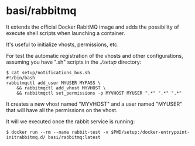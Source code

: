 # basi/rabbitmq

It extends the official Docker RabitMQ image and adds the possibility of execute shell scripts when launching a container.

It's useful to initialize vhosts, permissions, etc.

For test the automatic registration of the vhosts and other configurations, assuming you have ".sh" scripts in the _./setup_ directory:

```
$ cat setup/notifications_bus.sh
#!/bin/bash
rabbitmqctl add_user MYUSER MYPASS \
    && rabbitmqctl add_vhost MYVHOST \
    && rabbitmqctl set_permissions -p MYVHOST MYUSER ".*" ".*" ".*"
```
It creates a new vhost named "MYVHOST" and a user named "MYUSER" that will have all the permissions on the vhost.

It will we executed once the rabbit service is running:
```
$ docker run --rm --name rabbit-test -v $PWD/setup:/docker-entrypoint-initrabbitmq.d/ basi/rabbitmq:latest
```
